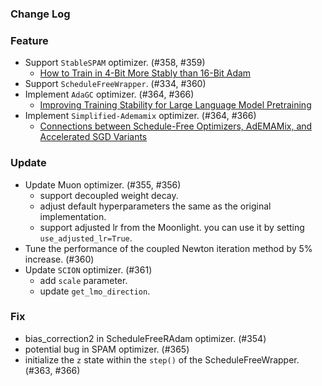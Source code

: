 ### Change Log

### Feature

* Support `StableSPAM` optimizer. (#358, #359)
    * [How to Train in 4-Bit More Stably than 16-Bit Adam](https://arxiv.org/abs/2502.17055?)
* Support `ScheduleFreeWrapper`. (#334, #360)
* Implement `AdaGC` optimizer. (#364, #366)
    * [Improving Training Stability for Large Language Model Pretraining](https://arxiv.org/abs/2502.11034)
* Implement `Simplified-Ademamix` optimizer. (#364, #366)
    * [Connections between Schedule-Free Optimizers, AdEMAMix, and Accelerated SGD Variants](https://arxiv.org/abs/2502.02431)

### Update

* Update Muon optimizer. (#355, #356)
    * support decoupled weight decay.
    * adjust default hyperparameters the same as the original implementation.
    * support adjusted lr from the Moonlight. you can use it by setting `use_adjusted_lr=True`.
* Tune the performance of the coupled Newton iteration method by 5% increase. (#360)
* Update `SCION` optimizer. (#361)
    * add `scale` parameter.
    * update `get_lmo_direction`.

### Fix

* bias_correction2 in ScheduleFreeRAdam optimizer. (#354)
* potential bug in SPAM optimizer. (#365)
* initialize the `z` state within the `step()` of the ScheduleFreeWrapper. (#363, #366)
